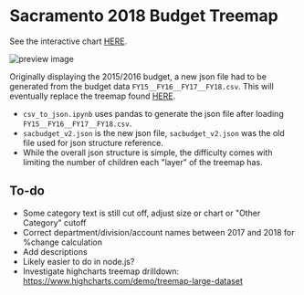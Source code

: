 # Sacramento 2018 Budget Treemap

See the interactive chart [HERE](https://l0per.github.io/sac-budget-treemap-2018/).

![preview image](https://github.com/L0per/sac-budget-treemap-2018/blob/master/images/preview.PNG?raw=true)

Originally displaying the 2015/2016 budget, a new json file had to be generated from the budget data `FY15__FY16__FY17__FY18.csv`. This will eventually replace the treemap found [HERE](http://openbudgetsac.org/departments-programs/).

* `csv_to_json.ipynb` uses pandas to generate the json file after loading `FY15__FY16__FY17__FY18.csv`.
* `sacbudget_v2.json` is the new json file, `sacbudget_v2.json` was the old file used for json structure reference.
* While the overall json structure is simple, the difficulty comes with limiting the number of children each "layer" of the treemap has.

## To-do

* Some category text is still cut off, adjust size or chart or "Other Category" cutoff
* Correct department/division/account names between 2017 and 2018 for %change calculation
* Add descriptions
* Likely easier to do in node.js?
* Investigate highcharts treemap drilldown: https://www.highcharts.com/demo/treemap-large-dataset
